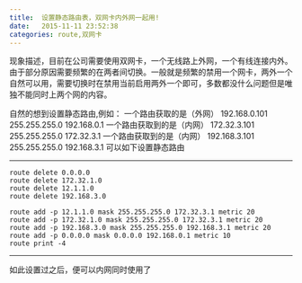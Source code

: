 ```yaml
---
title:  设置静态路由表，双网卡内外网一起用!
date:   2015-11-11 23:52:38
categories: route,双网卡  
---
```


现象描述，目前在公司需要使用双网卡，一个无线路上外网，一个有线连接内外。
由于部分原因需要频繁的在两者间切换。一般就是频繁的禁用一个网卡，两外一个自然可以用，需要切换时在禁用当前启用两外一个即可，多数都没什么问题但是唯独不能同时上两个网的内容。

自然的想到设置静态路由,例如：
一个路由获取的是（外网） 
192.168.0.101 255.255.255.0 192.168.0.1
一个路由获取到的是（内网）
172.32.3.101 255.255.255.0 172.32.3.1
一个路由获取到的是（内网）
192.168.3.101 255.255.255.0 192.168.3.1
可以如下设置静态路由

---
	route delete 0.0.0.0
	route delete 172.32.1.0
	route delete 12.1.1.0
	route delete 192.168.3.0

	route add -p 12.1.1.0 mask 255.255.255.0 172.32.3.1 metric 20
	route add -p 172.32.1.0 mask 255.255.255.0 172.32.3.1 metric 20
	route add -p 192.168.3.0 mask 255.255.255.0 192.168.3.1 metric 20
	route add -p 0.0.0.0 mask 0.0.0.0 192.168.0.1 metric 10
	route print -4 
---

如此设置过之后，便可以内网同时使用了